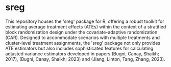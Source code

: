 # sreg
This repository houses the 'sreg' package for R, offering a robust toolkit for estimating average treatment effects (ATEs) within the context of a stratified block randomization design under the covariate-adaptive randomization (CAR). Designed to accommodate scenarios with multiple treatments and cluster-level treatment assignments, the 'sreg' package not only provides ATE estimators but also includes sophisticated features for calculating adjusted variance estimators developed in papers (Bugni, Canay, Shaikh; 2017), (Bugni, Canay, Shaikh; 2023) and (Jiang, Linton, Tang, Zhang, 2023).
